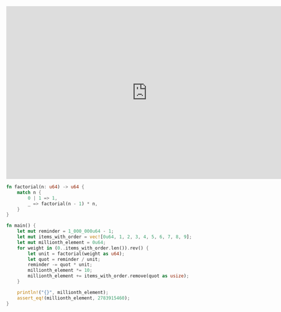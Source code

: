 <html><iframe src="https://docs.google.com/presentation/d/e/2PACX-1vTRCk13zsn15xDyEFwVuQt7hA8gtwjOUsSsYvIgsQeNSlzOiwTp6lGAUwcpFxVF4s5ZDtVa3B_3wu0s/embed?start=false&loop=false&delayms=60000" frameborder="0" width="750" height="460" allowfullscreen="true" mozallowfullscreen="true" webkitallowfullscreen="true"></iframe></html>


```rust
fn factorial(n: u64) -> u64 {
    match n {
        0 | 1 => 1,
        _ => factorial(n - 1) * n,
    }
}

fn main() {
    let mut reminder = 1_000_000u64 - 1;
    let mut items_with_order = vec![0u64, 1, 2, 3, 4, 5, 6, 7, 8, 9];
    let mut millionth_element = 0u64;
    for weight in (0..items_with_order.len()).rev() {
        let unit = factorial(weight as u64);
        let quot = reminder / unit;
        reminder -= quot * unit;
        millionth_element *= 10;
        millionth_element += items_with_order.remove(quot as usize);
    }

    println!("{}", millionth_element);
    assert_eq!(millionth_element, 2783915460);
}
```
